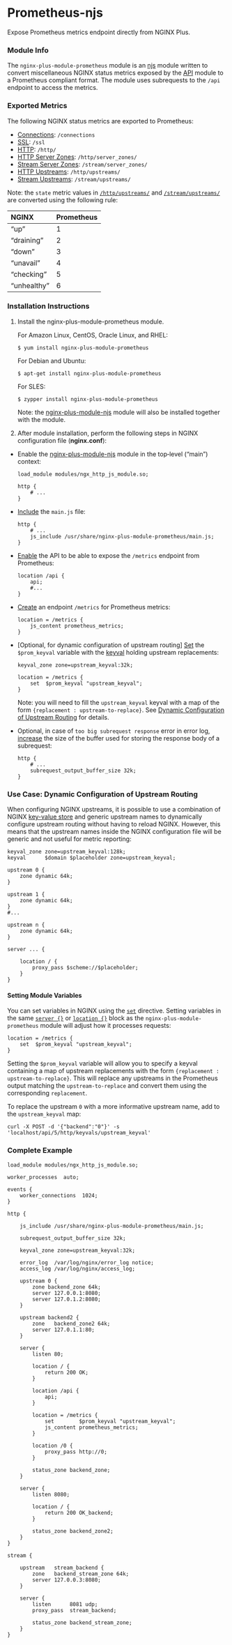 # Prometheus-njs

Expose Prometheus metrics endpoint directly from NGINX Plus.

### Module Info

The `nginx-plus-module-prometheus` module is an [njs](https://nginx.org/en/docs/njs/) module written to convert miscellaneous NGINX status metrics exposed by the [API](https://nginx.org/en/docs/http/ngx_http_api_module.html) module to a Prometheus compliant format. The module uses subrequests to the `/api` endpoint to access the metrics.

### Exported Metrics

The following NGINX status metrics are exported to Prometheus:

* [Connections](https://nginx.org/en/docs/http/ngx_http_api_module.html#def_nginx_connections): `/connections`
* [SSL](https://nginx.org/en/docs/http/ngx_http_api_module.html#def_nginx_ssl_object): `/ssl`
* [HTTP](https://nginx.org/en/docs/http/ngx_http_api_module.html#http_): `/http/`
* [HTTP Server Zones](https://nginx.org/en/docs/http/ngx_http_api_module.html#def_nginx_http_server_zone): `/http/server_zones/`
* [Stream Server Zones](https://nginx.org/en/docs/http/ngx_http_api_module.html#def_nginx_stream_server_zone): `/stream/server_zones/`
* [HTTP Upstreams](https://nginx.org/en/docs/http/ngx_http_api_module.html#def_nginx_http_upstream): `/http/upstreams/`
* [Stream Upstreams](https://nginx.org/en/docs/http/ngx_http_api_module.html#def_nginx_stream_upstream): `/stream/upstreams/`

Note: the `state` metric values in [`/http/upstreams/`](https://nginx.org/en/docs/http/ngx_http_api_module.html#def_nginx_http_upstream) and [`/stream/upstreams/`](https://nginx.org/en/docs/http/ngx_http_api_module.html#def_nginx_stream_upstream) are converted using the following rule:

| **NGINX** | **Prometheus** |
| :--- | :--- |
| “up” | 1 |
| “draining” | 2 |
| “down” | 3 |
| “unavail” | 4 |
| “checking” | 5 |
| “unhealthy” | 6 |

### Installation Instructions

1. Install the nginx-plus-module-prometheus module.

   For Amazon Linux, CentOS, Oracle Linux, and RHEL:

   ```text
   $ yum install nginx-plus-module-prometheus
   ```

   For Debian and Ubuntu:

   ```text
   $ apt-get install nginx-plus-module-prometheus
   ```

   For SLES:

   ```text
   $ zypper install nginx-plus-module-prometheus
   ```

   Note: the [nginx-plus-module-njs](https://docs.nginx.com/nginx/admin-guide/dynamic-modules/nginscript/) module will also be installed together with the module.

2. After module installation, perform the following steps in NGINX configuration file \(**nginx.conf**\):

* Enable the [nginx-plus-module-njs](https://docs.nginx.com/nginx/admin-guide/dynamic-modules/nginscript/) module in the top‑level \(“main”\) context:

  ```text
  load_module modules/ngx_http_js_module.so;

  http {
      # ...
  }
  ```

* [Include](https://nginx.org/en/docs/http/ngx_http_js_module.html#js_include) the `main.js` file:

  ```text
  http {
      # ...
      js_include /usr/share/nginx-plus-module-prometheus/main.js;
  }
  ```

* [Enable](https://nginx.org/en/docs/http/ngx_http_api_module.html#api) the API to be able to expose the `/metrics` endpoint from Prometheus:

  ```text
  location /api {
      api;
      #...
  }
  ```

* [Create](https://nginx.org/en/docs/http/ngx_http_core_module.html#location) an endpoint `/metrics` for Prometheus metrics:

  ```text
  location = /metrics {
      js_content prometheus_metrics;
  }
  ```

* \[Optional, for dynamic configuration of upstream routing\] [Set](https://nginx.org/en/docs/http/ngx_http_rewrite_module.html#set) the `$prom_keyval` variable with the [keyval](https://nginx.org/en/docs/http/ngx_http_keyval_module.html) holding upstream replacements:

  ```text
  keyval_zone zone=upstream_keyval:32k;

  location = /metrics {
      set  $prom_keyval "upstream_keyval";
  }
  ```

  Note: you will need to fill the `upstream_keyval` keyval with a map of the form `{replacement : upstream-to-replace}`. See [Dynamic Configuration of Upstream Routing](https://docs.nginx.com/nginx/admin-guide/dynamic-modules/prometheus-njs/#1) for details.

* Optional, in case of `too big subrequest response` error in error log, [increase](https://nginx.org/en/docs/http/ngx_http_core_module.html#subrequest_output_buffer_size) the size of the buffer used for storing the response body of a subrequest:

  ```text
  http {
      # ...
      subrequest_output_buffer_size 32k;
  }
  ```

### Use Case: Dynamic Configuration of Upstream Routing

When configuring NGINX upstreams, it is possible to use a combination of NGINX [key-value store](https://nginx.org/en/docs/http/ngx_http_keyval_module.html) and generic upstream names to dynamically configure upstream routing without having to reload NGINX. However, this means that the upstream names inside the NGINX configuration file will be generic and not useful for metric reporting:

```text
keyval_zone zone=upstream_keyval:128k;
keyval      $domain $placeholder zone=upstream_keyval;

upstream 0 {
    zone dynamic 64k;
}

upstream 1 {
    zone dynamic 64k;
}
#...

upstream n {
    zone dynamic 64k;
}

server ... {

    location / {
        proxy_pass $scheme://$placeholder;
    }
}
```

#### Setting Module Variables

You can set variables in NGINX using the [`set`](https://nginx.org/en/docs/http/ngx_http_rewrite_module.html#set) directive. Setting variables in the same [`server {}`](https://nginx.org/en/docs/http/ngx_http_core_module.html#server) or [`location {}`](https://nginx.org/en/docs/http/ngx_http_core_module.html#location) block as the `nginx-plus-module-prometheus` module will adjust how it processes requests:

```text
location = /metrics {
    set  $prom_keyval "upstream_keyval";
}
```

Setting the `$prom_keyval` variable will allow you to specify a keyval containing a map of upstream replacements with the form `{replacement : upstream-to-replace}`. This will replace any upstreams in the Prometheus output matching the `upstream-to-replace` and convert them using the corresponding `replacement`.

To replace the upstream `0` with a more informative upstream name, add to the `upstream_keyval` map:

```text
curl -X POST -d '{"backend":"0"}' -s 'localhost/api/5/http/keyvals/upstream_keyval'
```

### Complete Example

```text
load_module modules/ngx_http_js_module.so;

worker_processes  auto;

events {
    worker_connections  1024;
}

http {

    js_include /usr/share/nginx-plus-module-prometheus/main.js;

    subrequest_output_buffer_size 32k;

    keyval_zone zone=upstream_keyval:32k;

    error_log  /var/log/nginx/error_log notice;
    access_log /var/log/nginx/access_log;

    upstream 0 {
        zone backend_zone 64k;
        server 127.0.0.1:8080;
        server 127.0.1.2:8080;
    }

    upstream backend2 {
        zone   backend_zone2 64k;
        server 127.0.1.1:80;
    }

    server {
        listen 80;

        location / {
            return 200 OK;
        }

        location /api {
            api;
        }

        location = /metrics {
            set        $prom_keyval "upstream_keyval";
            js_content prometheus_metrics;
        }

        location /0 {
            proxy_pass http://0;
        }

        status_zone backend_zone;
    }

    server {
        listen 8080;

        location / {
            return 200 OK_backend;
        }

        status_zone backend_zone2;
    }
}

stream {

    upstream   stream_backend {
        zone   backend_stream_zone 64k;
        server 127.0.0.3:8080;
    }

    server {
        listen      8081 udp;
        proxy_pass  stream_backend;

        status_zone backend_stream_zone;
    }
}
```

